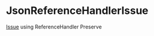 # JsonReferenceHandlerIssue
[Issue](https://github.com/dotnet/runtime/issues/47569) using ReferenceHandler Preserve
